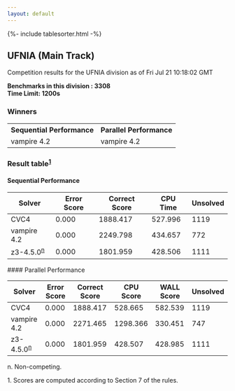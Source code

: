```yaml
---
layout: default
---
```

{%- include tablesorter.html -%}

##  UFNIA (Main Track)

Competition results for the UFNIA division as of Fri Jul 21 10:18:02 GMT

**Benchmarks in this division : 3308** 
<br/>
**Time Limit: 1200s**

### Winners

<table>
<tr>
<th class="center">Sequential Performance</th>
<th class="center">Parallel Performance</th>
</tr>
<tr class="center">
<td>vampire 4.2</td>
<td>vampire 4.2</td>
</tr>
</table>

### Result table<sup><a href="#fn1">1</a></sup>

#### Sequential Performance
<table id="sequential" class="result sorted">
<thead>
<tr>
<th class="center">Solver</th>
<th class="center">Error Score</th>
<th class="center">Correct Score</th>
<th class="center">CPU Time</th>
<th class="center">Unsolved</th>
</tr>
</thead>
<tr>
<td>CVC4</td>
<td class="right">0.000</td>
<td class="right">1888.417</td>
<td class="right">527.996</td>
<td class="right">1119</td>
</tr>
<tr>
<td>vampire 4.2</td>
<td class="right">0.000</td>
<td class="right">2249.798</td>
<td class="right">434.657</td>
<td class="right">772</td>
</tr>
<tr>
<td>z3-4.5.0<SUP><a href="#fn">n</a></SUP>
</td>
<td class="right">0.000</td>
<td class="right">1801.959</td>
<td class="right">428.506</td>
<td class="right">1111</td>
</tr>

</table>
#### Parallel Performance
<table id="parallel" class="result sorted">
<thead>
<tr>
<th class="center">Solver</th>
<th class="center">Error Score</th>
<th class="center">Correct Score</th>
<th class="center">CPU Score</th>
<th class="center">WALL Score</th>
<th class="center">Unsolved</th>
</tr>
</thead>
<tr>
<td>CVC4</td>
<td class="right">0.000</td>
<td class="right">1888.417</td>
<td class="right">528.665</td>
<td class="right">582.539</td>
<td class="right">1119</td>
</tr>
<tr>
<td>vampire 4.2</td>
<td class="right">0.000</td>
<td class="right">2271.465</td>
<td class="right">1298.366</td>
<td class="right">330.451</td>
<td class="right">747</td>
</tr>
<tr>
<td>z3-4.5.0<SUP><a href="#fn">n</a></SUP>
</td>
<td class="right">0.000</td>
<td class="right">1801.959</td>
<td class="right">428.507</td>
<td class="right">428.985</td>
<td class="right">1111</td>
</tr>
</table>
<span id="fn"> n. Non-competing.</span>

<span id="fn1"> 1. Scores are computed according to Section 7 of the rules.</span>


